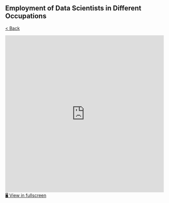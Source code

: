 ## Employment of Data Scientists in Different Occupations
<a href="{{ site.baseurl }}/home" style=""> < Back</a>

<iframe class="powerbi" title="capstone" width="600" height="600" src="https://app.powerbi.com/view?r=eyJrIjoiZTU3Mzk2NGMtOWY0Ni00YzZkLWI2OTEtMTM1YTMzZmMzZDJlIiwidCI6ImY2YjZkZDViLWYwMmYtNDQxYS05OWEwLTE2MmFjNTA2MGJkMiIsImMiOjZ9" frameborder="0" allowFullScreen="true" style="border: none; width: 100%; height: 500px;"></iframe>
<a href="https://app.powerbi.com/view?r=eyJrIjoiZTU3Mzk2NGMtOWY0Ni00YzZkLWI2OTEtMTM1YTMzZmMzZDJlIiwidCI6ImY2YjZkZDViLWYwMmYtNDQxYS05OWEwLTE2MmFjNTA2MGJkMiIsImMiOjZ9" target="_blank">🖥️ View in fullscreen</a>